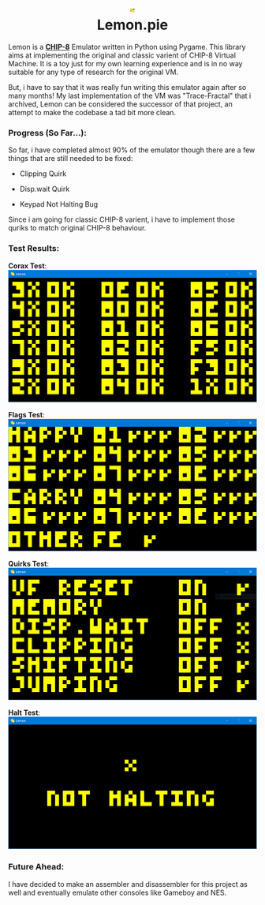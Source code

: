 <h1 align="center">
<img src="./img/lemon.png" height=10>
<br>Lemon.pie
</h1>

Lemon is a **[CHIP-8](https://en.wikipedia.org/wiki/CHIP-8)** Emulator written in Python using Pygame.
This library aims at implementing the original and classic varient of CHIP-8 Virtual Machine. It is a toy just for my own learning experience and is in no way suitable for any
type of research for the original VM.

But, i have to say that it was really fun writing this emulator again after so many months!
My last implementation of the VM was "Trace-Fractal" that i archived, Lemon can be considered the successor of that project,
an attempt to make the codebase a tad bit more clean.


### Progress (So Far...):
So far, i have completed almost 90% of the emulator though there are a few things that are still
needed to be fixed:

- Clipping Quirk

- Disp.wait Quirk

- Keypad Not Halting Bug

Since i am going for classic CHIP-8 varient, i have to implement those quriks to match
original CHIP-8 behaviour.

### Test Results:

**Corax Test**:
![corax test](./img/test_opcode.png)

**Flags Test**:
![flags test](./img/flags-test.png)

**Quirks Test**:
![quirks test](./img/quirks-test.png)

**Halt Test**:
![halt test](./img/halt-test.png)

### Future Ahead:

I have decided to make an assembler and disassembler for this project as well and
eventually emulate other consoles like Gameboy and NES.
